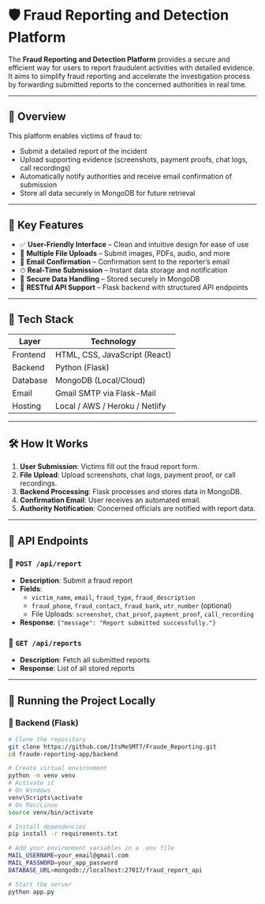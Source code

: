 # 🛡️ Fraud Reporting and Detection Platform

The **Fraud Reporting and Detection Platform** provides a secure and efficient way for users to report fraudulent activities with detailed evidence. It aims to simplify fraud reporting and accelerate the investigation process by forwarding submitted reports to the concerned authorities in real time.

---

## 🚀 Overview

This platform enables victims of fraud to:

- Submit a detailed report of the incident
- Upload supporting evidence (screenshots, payment proofs, chat logs, call recordings)
- Automatically notify authorities and receive email confirmation of submission
- Store all data securely in MongoDB for future retrieval

---

## 🔑 Key Features

- ✅ **User-Friendly Interface** – Clean and intuitive design for ease of use
- 📎 **Multiple File Uploads** – Submit images, PDFs, audio, and more
- 📧 **Email Confirmation** – Confirmation sent to the reporter’s email
- ⏱ **Real-Time Submission** – Instant data storage and notification
- 🔐 **Secure Data Handling** – Stored securely in MongoDB
- 📡 **RESTful API Support** – Flask backend with structured API endpoints

---

## 🧰 Tech Stack

| Layer     | Technology               |
|-----------|--------------------------|
| Frontend  | HTML, CSS, JavaScript (React) |
| Backend   | Python (Flask)           |
| Database  | MongoDB (Local/Cloud)    |
| Email     | Gmail SMTP via Flask-Mail |
| Hosting   | Local / AWS / Heroku / Netlify |

---

## 🛠️ How It Works

1. **User Submission**: Victims fill out the fraud report form.
2. **File Upload**: Upload screenshots, chat logs, payment proof, or call recordings.
3. **Backend Processing**: Flask processes and stores data in MongoDB.
4. **Confirmation Email**: User receives an automated email.
5. **Authority Notification**: Concerned officials are notified with report data.

---

## 📡 API Endpoints

### 🔸 `POST /api/report`

- **Description**: Submit a fraud report
- **Fields**:
  - `victim_name`, `email`, `fraud_type`, `fraud_description`
  - `fraud_phone`, `fraud_contact`, `fraud_bank`, `utr_number` (optional)
  - File Uploads: `screenshot`, `chat_proof`, `payment_proof`, `call_recording`
- **Response**: `{"message": "Report submitted successfully."}`

### 🔸 `GET /api/reports`

- **Description**: Fetch all submitted reports
- **Response**: List of all stored reports

---

## 🧪 Running the Project Locally

### 🔧 Backend (Flask)


```bash
# Clone the repository
git clone https://github.com/ItsMeSMT7/Fraude_Reporting.git
cd fraude-reporting-app/backend

# Create virtual environment
python -m venv venv
# Activate it
# On Windows
venv\Scripts\activate
# On Mac/Linux
source venv/bin/activate

# Install dependencies
pip install -r requirements.txt

# Add your environment variables in a .env file
MAIL_USERNAME=your_email@gmail.com
MAIL_PASSWORD=your_app_password
DATABASE_URL=mongodb://localhost:27017/fraud_report_api

# Start the server
python app.py


